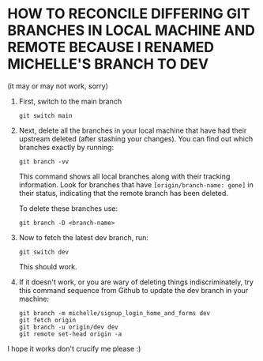 # HOW TO RECONCILE DIFFERING GIT BRANCHES IN LOCAL MACHINE AND REMOTE BECAUSE I RENAMED MICHELLE'S BRANCH TO DEV
(it may or may not work, sorry)

1. First, switch to the main branch

    `git switch main`

2. Next, delete all the branches in your local machine that have had their upstream deleted (after stashing your changes).
You can find out which branches exactly by running:

    `git branch -vv`

    This command shows all local branches along with their tracking information. Look for branches that have `[origin/branch-name: gone]` in their status, indicating that the remote branch has been deleted.

    To delete these branches use:

    `git branch -D <branch-name>`

3. Now to fetch the latest dev branch, run:

    `git switch dev`

    This should work.

4. If it doesn't work, or you are wary of deleting things indiscriminately, try this command sequence from Github to update the dev branch in your machine:

    ```  
    git branch -m michelle/signup_login_home_and_forms dev
    git fetch origin
    git branch -u origin/dev dev
    git remote set-head origin -a
    ```
I hope it works don't crucify me please :)
